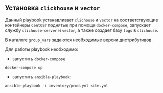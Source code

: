 ## Установка `clickhouse` и `vector`

Данный playbook устанавливает `clichouse` и `vector` на соответствующие контейнеры `CentOS7` поднятые при помощи `docker-compose`, запускает службу `clichouse-server` и `vector`, а также создает базу `logs` в `clichouse`. 

В каталоге `group_vars` задаются необходимые версии дистрибутивов.

Для работы playbook необходимо:
 - запустить `docker-compose`
```shell
docker-compose up
```
 - запустить `ansible-playbook`:
```shell
ansible-playbook -i inventory/prod.yml site.yml
```